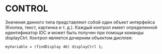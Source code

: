 # CONTROL
Значения данного типа представляют собой один объект интерфейса (Кнопка, текст, картинка и т. д.). Каждый контрол имеет определенной идентификатор IDC и может быть получен при помощи команды displayCtrl. Контрол является дочерним объектом дисплея:
```
myVariable = (findDisplay 46) displayCtrl 1;
```